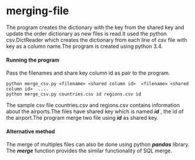 merging-file
============

The program creates the dictionary with the key from the shared key and update the order dictionary as new files is read.It used the python csv.DictReader which creates the dictionary from each line of csv file with key as a column name.The program is created using python 3.4.

#### Running the program

Pass the filenames and share key column id as pair to the program.
```
python merge_csv.py <filename> <shared column id>  <filename> <shared column id>  ....
python merge_csv.py countries.csv id regions.csv id
```

The sample csv file countries.csv and regions.csv contains information about the airports.The files have shared key which is named ***id*** , the id of the airport.The program merge two file using ***id*** as shared key.

#### Alternative method

The merge of multiples files can also be done using python ***pandas*** library. The ***merge*** function provides the similar functionality of SQL merge. 